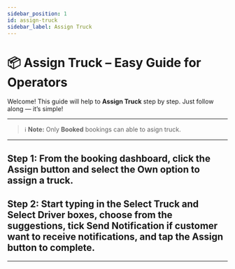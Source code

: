 ```yaml
---
sidebar_position: 1
id: assign-truck
sidebar_label: Assign Truck
---
```


# 📦 Assign Truck – Easy Guide for Operators

Welcome! This guide will help to **Assign Truck** step by step. Just follow along — it’s simple!

---

> ℹ️ **Note:** Only **Booked** bookings can able to asign truck.

---

## **Step 1**: From the booking dashboard, click the Assign button and select the Own option to assign a truck.

## **Step 2**: Start typing in the Select Truck and Select Driver boxes, choose from the suggestions, tick Send Notification if customer want to receive notifications, and tap the Assign button to complete.

---